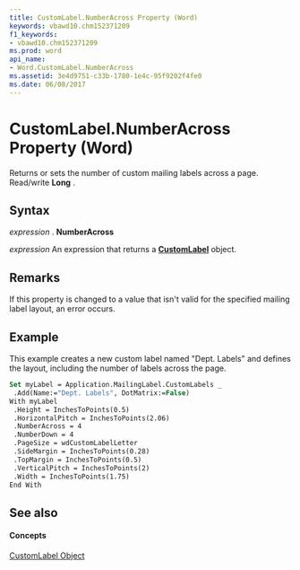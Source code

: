 ```yaml
---
title: CustomLabel.NumberAcross Property (Word)
keywords: vbawd10.chm152371209
f1_keywords:
- vbawd10.chm152371209
ms.prod: word
api_name:
- Word.CustomLabel.NumberAcross
ms.assetid: 3e4d9751-c33b-1780-1e4c-95f9202f4fe0
ms.date: 06/08/2017
---
```



# CustomLabel.NumberAcross Property (Word)

Returns or sets the number of custom mailing labels across a page. Read/write  **Long** .


## Syntax

 _expression_ . **NumberAcross**

 _expression_ An expression that returns a **[CustomLabel](Word.CustomLabel.md)** object.


## Remarks

If this property is changed to a value that isn't valid for the specified mailing label layout, an error occurs.


## Example

This example creates a new custom label named "Dept. Labels" and defines the layout, including the number of labels across the page.


```vb
Set myLabel = Application.MailingLabel.CustomLabels _ 
 .Add(Name:="Dept. Labels", DotMatrix:=False) 
With myLabel 
 .Height = InchesToPoints(0.5) 
 .HorizontalPitch = InchesToPoints(2.06) 
 .NumberAcross = 4 
 .NumberDown = 4 
 .PageSize = wdCustomLabelLetter 
 .SideMargin = InchesToPoints(0.28) 
 .TopMargin = InchesToPoints(0.5) 
 .VerticalPitch = InchesToPoints(2) 
 .Width = InchesToPoints(1.75) 
End With
```


## See also


#### Concepts


[CustomLabel Object](Word.CustomLabel.md)

